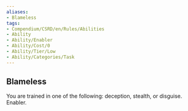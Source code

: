 ```yaml
---
aliases:
- Blameless
tags:
- Compendium/CSRD/en/Rules/Abilities
- Ability
- Ability/Enabler
- Ability/Cost/0
- Ability/Tier/Low
- Ability/Categories/Task
---
```


  
## Blameless  
You are trained in one of the following: deception, stealth, or disguise. Enabler.